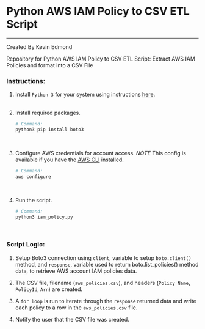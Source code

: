 # Python AWS IAM Policy to CSV ETL Script

---

Created By Kevin Edmond

Repository for Python AWS IAM Policy to CSV ETL Script: Extract AWS IAM Policies and format into a CSV File

### Instructions:

1. Install `Python 3` for your system using instructions [here](https://www.python.org/downloads/).<br><br>

2. Install required packages.<br>

   ```python
   # Command:
   python3 pip install boto3
   ```

   <br>

3. Configure AWS credentials for account access. _NOTE_ This config is available if you have the [AWS CLI](https://docs.aws.amazon.com/cli/latest/userguide/getting-started-install.html) installed.<br>

   ```python
   # Command:
   aws configure
   ```

   <br>

4. Run the script.<br>

   ```python
   # Command:
   python3 iam_policy.py
   ```

   <br>

### Script Logic:

1. Setup Boto3 connection using `client`, variable to setup `boto.client()` method, and `response`, variable used to return boto.list_policies() method data, to retrieve AWS account IAM policies data.

2. The CSV file, filename (`aws_policies.csv`), and headers (`Policy Name`, `PolicyId`, `Arn`) are created.

3. A `for loop` is run to iterate through the `response` returned data and write each policy to a row in the `aws_policies.csv` file.

4. Notify the user that the CSV file was created.
